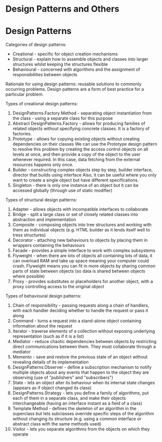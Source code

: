# Design Patterns and Others

# Design Patterns

Categories of design patterns:
- Creational - specific for object creation mechanisms
- Structural - explain how to assemble objects and classes into larger structures whilst keeping the structures flexible
- Behavioural - concerned with algorithms and the assignment of responsibilities between objects

Rationale for using design patterns: reusable solutions to commonly occurring problems. Design patterns are a form of
best practice for a particular problem.

Types of creational design patterns:

1. DesignPatterns.Factory Method - separating object instantiation from the class - using a separate class for this purpose
2. Abstract DesignPatterns.Factory - allows for producing families of related objects without specifying concrete classes. It is a
   factory of factories.
3. Prototype - allows for copying existing objects without creating dependencies on their classes
   We can use the Prototype design pattern to resolve this problem by creating the access control objects on all levels at
   once, and then provide a copy of the object to the user whenever required. In this case, data fetching from the external
   resources happens only once.
4. Builder - constructing complex objects step by step, builder interface, director that builds using interface
   Also, it can be useful where you only want to create a single object but have different specifications.
5. Singleton - there is only one instance of an object but it can be accessed globally (through use of static modifier)

Types of structural design patterns:

1. Adapter - allows objects with incompatible interfaces to collaborate
2. Bridge - split a large class or set of closely related classes into abstraction and implementation
3. Composite - composing objects into tree structures and working with them as individual objects (e.g. HTML builder
   as it lends itself well to tress structures)
4. Decorator - attaching new behaviours to objects by placing them in wrappers containing the behaviours
5. Facade - provides a simple interface to work with complex subsystems
6. Flyweight - when there are lots of objects all containing lots of data, it can overload RAM and take up space
   meaning your computer could crash. Flyweight means you can fit in more objects by sharing common parts of state
   between objects (so data is shared between objects where possible)
7. Proxy - provides substitutes or placeholders for another object, with a proxy controlling access to the original
   object

Types of behavioural design patterns:

1. Chain of responsibility - passing requests along a chain of handlers, with each handler deciding whether to handle
   the request or pass it along
2. Command - turns a request into a stand-alone object containing information about the request
3. Iterator - traverse elements of a collection without exposing underlying representation (such as if it is a list)
4. Mediator - reduce chaotic dependencies between objects by restricting direct communications between them. They must
   collaborate through a mediator
5. Memento - save and restore the previous state of an object without revealing details of its implementation
6. DesignPatterns.Observer - define a subscription mechanism to notify multiple objects about any events that happen to the object
   they are observing
   (use of "publishers" and "subscribers")
7. State - lets an object alter its behaviour when its internal state changes (appears as if object changed its class)
8. DesignPatterns.Strategy - lets you define a family of algorithms, put each of them in a separate class, and make their objects
   interchangeable
   (having an interface instant as a field of a class)
9. Template Method - defines the skeleton of an algorithm in the superclass but lets subclasses override specific steps
   of the algorithm without changing its structure (e.g. using a common interface or abstract class with the same
   methods used)
10. Visitor - lets you separate algorithms from the objects on which they operate
